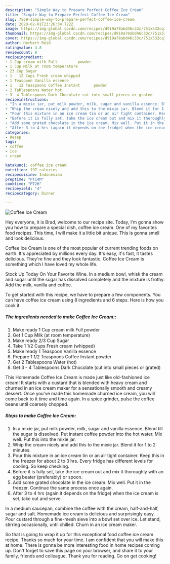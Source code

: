 ```yaml
---
description: "Simple Way to Prepare Perfect Coffee Ice Cream"
title: "Simple Way to Prepare Perfect Coffee Ice Cream"
slug: 7569-simple-way-to-prepare-perfect-coffee-ice-cream
date: 2020-02-01T23:26:34.722Z
image: https://img-global.cpcdn.com/recipes/d919a78abd46c33c/751x532cq70/coffee-ice-cream-recipe-main-photo.jpg
thumbnail: https://img-global.cpcdn.com/recipes/d919a78abd46c33c/751x532cq70/coffee-ice-cream-recipe-main-photo.jpg
cover: https://img-global.cpcdn.com/recipes/d919a78abd46c33c/751x532cq70/coffee-ice-cream-recipe-main-photo.jpg
author: Herbert Reid
ratingvalue: 4.8
reviewcount: 8
recipeingredient:
- 1 Cup cream milk Full         powder
- 1 Cup Milk at room temperature
- 23 Cup Sugar
- 1   12 Cups Fresh cream whipped
- 1 Teaspoon Vanilla essence
- 1   12 Teaspoons Coffee Instant      powder
- 2 Tablespoons Water hot
- 3  4 Tablespoons Dark Chocolate cut into small pieces or grated
recipeinstructions:
- "In a mixie jar, put milk powder, milk, sugar and vanilla essence. Blend till the sugar is dissolved. Put instant coffee powder into the hot water. Mix well. Put this into the mixie jar."
- "Whip the cream nicely and add this to the mixie jar. Blend it for 1 to 2 minutes."
- "Pour this mixture in an ice cream tin or an air tight container. Keep this in the freezer for about 2 to 3 hrs. Every fridge has different levels for cooling. So keep checking."
- "Before it is fully set, take the ice cream out and mix it thoroughly with an egg beater (preferably) or spoon."
- "Add some grated chocolate in the ice cream. Mix well. Put it in the freezer. Continue the same process once again."
- "After 3 to 4 hrs (again it depends on the fridge) when the ice cream is set, take out and serve."
categories:
- Resep
tags:
- coffee
- ice
- cream

katakunci: coffee ice cream
nutrition: 197 calories
recipecuisine: Indonesian
preptime: "PT14M"
cooktime: "PT2H"
recipeyield: "4"
recipecategory: Dinner

---
```



![Coffee Ice Cream](https://img-global.cpcdn.com/recipes/d919a78abd46c33c/751x532cq70/coffee-ice-cream-recipe-main-photo.jpg)

Hey everyone, it is Brad, welcome to our recipe site. Today, I'm gonna show you how to prepare a special dish, coffee ice cream. One of my favorites food recipes. This time, I will make it a little bit unique. This is gonna smell and look delicious.

Coffee Ice Cream is one of the most popular of current trending foods on earth. It's appreciated by millions every day. It's easy, it's fast, it tastes delicious. They're fine and they look fantastic. Coffee Ice Cream is something which I have loved my whole life.

Stock Up Today On Your Favorite Wine. In a medium bowl, whisk the cream and sugar until the sugar has dissolved completely and the mixture is frothy. Add the milk, vanilla and coffee.


To get started with this recipe, we have to prepare a few components. You can have coffee ice cream using 8 ingredients and 6 steps. Here is how you cook it.

##### The ingredients needed to make Coffee Ice Cream::

1. Make ready 1 Cup cream milk Full         powder
1. Get 1 Cup Milk (at room temperature)
1. Make ready 2/3 Cup Sugar
1. Take 1   1/2 Cups Fresh cream (whipped)
1. Make ready 1 Teaspoon Vanilla essence
1. Prepare 1   1/2 Teaspoons Coffee Instant      powder
1. Get 2 Tablespoons Water (hot)
1. Get 3 - 4 Tablespoons Dark Chocolate (cut into small pieces or grated)


This Homemade Coffee Ice Cream is made just like old-fashioned ice cream! It starts with a custard that is blended with heavy cream and churned in an ice cream maker for a sensationally smooth and creamy dessert. Once you&#39;ve made this homemade churned ice cream, you will come back to it time and time again. In a spice grinder, pulse the coffee beans until coarsely chopped. 

##### Steps to make Coffee Ice Cream:

1. In a mixie jar, put milk powder, milk, sugar and vanilla essence. Blend till the sugar is dissolved. Put instant coffee powder into the hot water. Mix well. Put this into the mixie jar.
1. Whip the cream nicely and add this to the mixie jar. Blend it for 1 to 2 minutes.
1. Pour this mixture in an ice cream tin or an air tight container. Keep this in the freezer for about 2 to 3 hrs. Every fridge has different levels for cooling. So keep checking.
1. Before it is fully set, take the ice cream out and mix it thoroughly with an egg beater (preferably) or spoon.
1. Add some grated chocolate in the ice cream. Mix well. Put it in the freezer. Continue the same process once again.
1. After 3 to 4 hrs (again it depends on the fridge) when the ice cream is set, take out and serve.


In a medium saucepan, combine the coffee with the cream, half-and-half, sugar and salt. Homemade ice cream is delicious and surprisingly easy. Pour custard through a fine-mesh sieve into a bowl set over ice. Let stand, stirring occasionally, until chilled. Churn in an ice cream maker. 

So that is going to wrap it up for this exceptional food coffee ice cream recipe. Thanks so much for your time. I am confident that you will make this at home. There is gonna be more interesting food in home recipes coming up. Don't forget to save this page on your browser, and share it to your family, friends and colleague. Thank you for reading. Go on get cooking!
